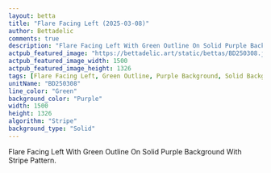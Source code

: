 ```yaml
---
layout: betta
title: "Flare Facing Left (2025-03-08)"
author: Bettadelic
comments: true
description: "Flare Facing Left With Green Outline On Solid Purple Background With Stripe Pattern."
actpub_featured_image: "https://bettadelic.art/static/bettas/BD250308.jpg"
actpub_featured_image_width: 1500
actpub_featured_image_height: 1326
tags: [Flare Facing Left, Green Outline, Purple Background, Solid Background Pattern, Stripe Pattern, March 2025]
unitName: "BD250308"
line_color: "Green"
background_color: "Purple"
width: 1500
height: 1326
algorithm: "Stripe"
background_type: "Solid"
---
```


Flare Facing Left With Green Outline On Solid Purple Background With Stripe Pattern.
